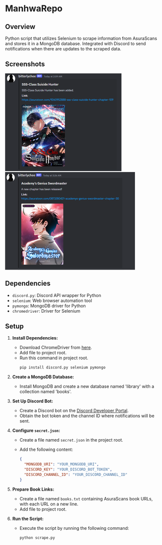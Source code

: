 # ManhwaRepo

## Overview
Python script that utilizes Selenium to scrape information from AsuraScans and stores it in a MongoDB database. Integrated with Discord to send notifications when there are updates to the scraped data.

## Screenshots

![Screenshot 1](https://github.com/krsina/ManhwaRepo/blob/main/demo/added.PNG?raw=true) &nbsp; &nbsp; ![Screenshot 2](https://raw.githubusercontent.com/krsina/ManhwaRepo/main/demo/newchapter.png)

## Dependencies
- `discord.py`: Discord API wrapper for Python
- `selenium`: Web browser automation tool
- `pymongo`: MongoDB driver for Python
- `chromedriver`: Driver for Selenium

## Setup

1. **Install Dependencies:**
   - Download ChromeDriver from [here](https://sites.google.com/chromium.org/driver/).
   - Add file to project root.
   - Run this command in project root.
     ```bash
     pip install discord.py selenium pymongo
     ```

2. **Create a MongoDB Database:**
   - Install MongoDB and create a new database named 'library' with a collection named 'books'.

3. **Set Up Discord Bot:**
   - Create a Discord bot on the [Discord Developer Portal](https://discord.com/developers/applications).
   - Obtain the bot token and the channel ID where notifications will be sent.

4. **Configure `secret.json`:**
   - Create a file named `secret.json` in the project root.
   - Add the following content:

     ```json
     {
       "MONGODB_URI": "YOUR_MONGODB_URI",
       "DISCORD_KEY": "YOUR_DISCORD_BOT_TOKEN",
       "DISCORD_CHANNEL_ID": "YOUR_DISCORD_CHANNEL_ID"
     }
     ```

5. **Prepare Book Links:**
   - Create a file named `books.txt` containing AsuraScans book URLs, with each URL on a new line.
   - Add file to project root.

6. **Run the Script:**
   - Execute the script by running the following command:

     ```bash
     python scrape.py
     ```
